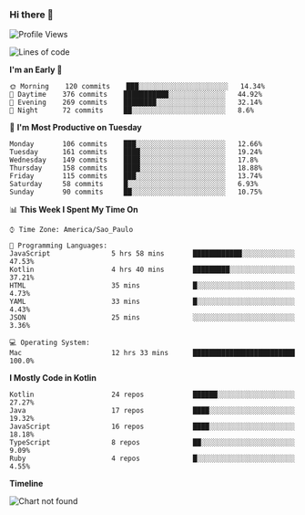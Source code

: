 ### Hi there 👋

<!--
**fernandonogueira/fernandonogueira** is a ✨ _special_ ✨ repository because its `README.md` (this file) appears on your GitHub profile.

Here are some ideas to get you started:

- 🔭 I’m currently working on ...
- 🌱 I’m currently learning ...
- 👯 I’m looking to collaborate on ...
- 🤔 I’m looking for help with ...
- 💬 Ask me about ...
- 📫 How to reach me: ...
- 😄 Pronouns: ...
- ⚡ Fun fact: ...
-->

<!--START_SECTION:waka-->
![Profile Views](http://img.shields.io/badge/Profile%20Views-178-blue)

![Lines of code](https://img.shields.io/badge/From%20Hello%20World%20I%27ve%20Written-406023%20lines%20of%20code-blue)

**I'm an Early 🐤** 

```text
🌞 Morning    120 commits    ███░░░░░░░░░░░░░░░░░░░░░░   14.34% 
🌆 Daytime    376 commits    ███████████░░░░░░░░░░░░░░   44.92% 
🌃 Evening    269 commits    ████████░░░░░░░░░░░░░░░░░   32.14% 
🌙 Night      72 commits     ██░░░░░░░░░░░░░░░░░░░░░░░   8.6%

```
📅 **I'm Most Productive on Tuesday** 

```text
Monday       106 commits    ███░░░░░░░░░░░░░░░░░░░░░░   12.66% 
Tuesday      161 commits    ████░░░░░░░░░░░░░░░░░░░░░   19.24% 
Wednesday    149 commits    ████░░░░░░░░░░░░░░░░░░░░░   17.8% 
Thursday     158 commits    ████░░░░░░░░░░░░░░░░░░░░░   18.88% 
Friday       115 commits    ███░░░░░░░░░░░░░░░░░░░░░░   13.74% 
Saturday     58 commits     █░░░░░░░░░░░░░░░░░░░░░░░░   6.93% 
Sunday       90 commits     ██░░░░░░░░░░░░░░░░░░░░░░░   10.75%

```


📊 **This Week I Spent My Time On** 

```text
⌚︎ Time Zone: America/Sao_Paulo

💬 Programming Languages: 
JavaScript               5 hrs 58 mins       ████████████░░░░░░░░░░░░░   47.53% 
Kotlin                   4 hrs 40 mins       █████████░░░░░░░░░░░░░░░░   37.21% 
HTML                     35 mins             █░░░░░░░░░░░░░░░░░░░░░░░░   4.73% 
YAML                     33 mins             █░░░░░░░░░░░░░░░░░░░░░░░░   4.43% 
JSON                     25 mins             ░░░░░░░░░░░░░░░░░░░░░░░░░   3.36%

💻 Operating System: 
Mac                      12 hrs 33 mins      █████████████████████████   100.0%

```

**I Mostly Code in Kotlin** 

```text
Kotlin                   24 repos            ██████░░░░░░░░░░░░░░░░░░░   27.27% 
Java                     17 repos            ████░░░░░░░░░░░░░░░░░░░░░   19.32% 
JavaScript               16 repos            ████░░░░░░░░░░░░░░░░░░░░░   18.18% 
TypeScript               8 repos             ██░░░░░░░░░░░░░░░░░░░░░░░   9.09% 
Ruby                     4 repos             █░░░░░░░░░░░░░░░░░░░░░░░░   4.55%

```


**Timeline**

![Chart not found](https://github.com/fernandonogueira/fernandonogueira/blob/master/charts/bar_graph.png) 


<!--END_SECTION:waka-->
